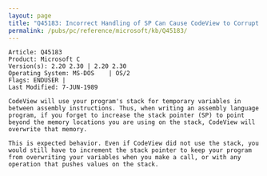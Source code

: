 ```yaml
---
layout: page
title: "Q45183: Incorrect Handling of SP Can Cause CodeView to Corrupt Stack"
permalink: /pubs/pc/reference/microsoft/kb/Q45183/
---
```


	Article: Q45183
	Product: Microsoft C
	Version(s): 2.20 2.30 | 2.20 2.30
	Operating System: MS-DOS    | OS/2
	Flags: ENDUSER |
	Last Modified: 7-JUN-1989
	
	CodeView will use your program's stack for temporary variables in
	between assembly instructions. Thus, when writing an assembly language
	program, if you forget to increase the stack pointer (SP) to point
	beyond the memory locations you are using on the stack, CodeView will
	overwrite that memory.
	
	This is expected behavior. Even if CodeView did not use the stack, you
	would still have to increment the stack pointer to keep your program
	from overwriting your variables when you make a call, or with any
	operation that pushes values on the stack.
